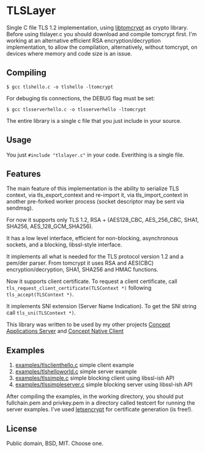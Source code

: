 # TLSLayer

Single C file TLS 1.2 implementation, using [libtomcrypt](https://github.com/libtom/libtomcrypt "libtomcrypt")  as crypto library. Before using tlslayer.c you should download and compile tomcrypt first. I'm working at an alternative efficient RSA encryption/decryption implementation, to allow the compilation, alternatively, without tomcrypt, on devices where memory and code size is an issue.

Compiling
----------

`$ gcc tlshello.c -o tlshello -ltomcrypt`  

For debuging tls connections, the DEBUG flag must be set:

`$ gcc tlsserverhello.c -o tlsserverhello -ltomcrypt`  


The entire library is a single c file that you just include in your source.

Usage
----------

You just 
`#include "tlslayer.c"`
in your code. Everithing is a single file.

Features
----------

The main feature of this implementation is the ability to serialize TLS context, via tls_export_context and re-import it, via tls_import_context in another pre-forked worker process (socket descriptor may be sent via sendmsg).

For now it supports only TLS 1.2, RSA + (AES128_CBC, AES_256_CBC, SHA1, SHA256, AES_128_GCM_SHA256). 

It has a low level interface, efficient for non-blocking, asynchronous sockets, and a blocking, libssl-style interface.

It implements all what is needed for the TLS protocol version 1.2 and a pem/der parser. From tomcrypt it uses RSA and AES(CBC) encryption/decryption, SHA1, SHA256 and HMAC functions.

Now it supports client certificate. To request a client certificate, call ``tls_request_client_certificate(TLSContext *)`` following ``tls_accept(TLSContext *)``.

It implements SNI extension (Server Name Indication). To get the SNI string call ``tls_sni(TLSContext *)``.

This library was written to be used by my other projects [Concept Applications Server](https://github.com/Devronium/ConceptApplicationServer "Concept Application Server") and [Concept Native Client](https://github.com/Devronium/ConceptClientQT "Concept Client QT")

Examples
----------
1. [examples/tlsclienthello.c](https://github.com/eduardsui/tlslayer/blob/master/examples/tlsclienthello.c) simple client example
2. [examples/tlshelloworld.c](https://github.com/eduardsui/tlslayer/blob/master/examples/tlshelloworld.c) simple server example
3. [examples/tlssimple.c](https://github.com/eduardsui/tlslayer/blob/master/examples/tlssimple.c) simple blocking client using libssl-ish API
4. [examples/tlssimpleserver.c](https://github.com/eduardsui/tlslayer/blob/master/examples/tlssimpleserver.c) simple blocking server using libssl-ish API

After compiling the examples, in the working directory, you should put fullchain.pem and privkey.pem in a directory called testcert for running the server examples. I've used [letsencrypt](https://github.com/letsencrypt/letsencrypt) for certificate generation (is free!).

License
----------
Public domain, BSD, MIT. Choose one.
